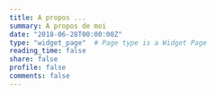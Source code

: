 ```yaml
---
title: A propos ...
summary: A propos de moi
date: "2018-06-28T00:00:00Z"
type: "widget_page"  # Page type is a Widget Page
reading_time: false
share: false
profile: false
comments: false 
---
```


